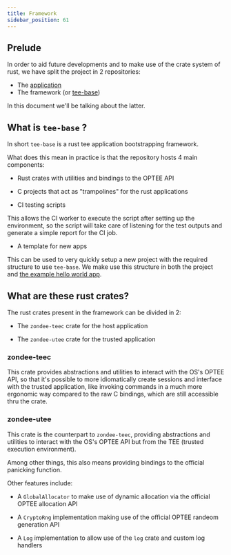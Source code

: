 ```yaml
---
title: Framework
sidebar_position: 61
---
```


## Prelude

In order to aid future developments and to make use of the crate system of rust, we have split the project in 2 repositories:

- The [application](../40.Development/42.SubstrateService.md)
- The framework (or [tee-base](https://github.com/Zondax/tee-base))

In this document we'll be talking about the latter.

## What is `tee-base` ?

In short `tee-base` is a rust tee application bootstrapping framework.

What does this mean in practice is that the repository hosts 4 main components:

- Rust crates with utilities and bindings to the OPTEE API

- C projects that act as "trampolines" for the rust applications

- CI testing scripts

This allows the CI worker to execute the script after setting up the environment,
so the script will take care of listening for the test outputs and generate a simple
report for the CI job.

- A template for new apps

This can be used to very quickly setup a new project with the required structure to use `tee-base`.
We make use this structure in both the project and [the example hello world app](../40.Development/41.HelloRustee.md).

## What are these rust crates?

The rust crates present in the framework can be divided in 2:

- The `zondee-teec` crate for the host application

- The `zondee-utee` crate for the trusted application

### zondee-teec

This crate provides abstractions and utilities to interact with the OS's OPTEE API,
so that it's possible to more idiomatically create sessions and interface with the
trusted application, like invoking commands in a much more ergonomic way compared to the
raw C bindings, which are still accessible thru the crate.

### zondee-utee

This crate is the counterpart to `zondee-teec`, providing abstractions and utilities to interact with the OS's OPTEE API but from the TEE (trusted execution environment).

Among other things, this also means providing bindings to the official panicking function.

Other features include:

- A `GlobalAllocator` to make use of dynamic allocation via the official OPTEE allocation API

- A `CryptoRng` implementation making use of the official OPTEE randeom generation API

- A `Log` implementation to allow use of the `log` crate and custom log handlers
